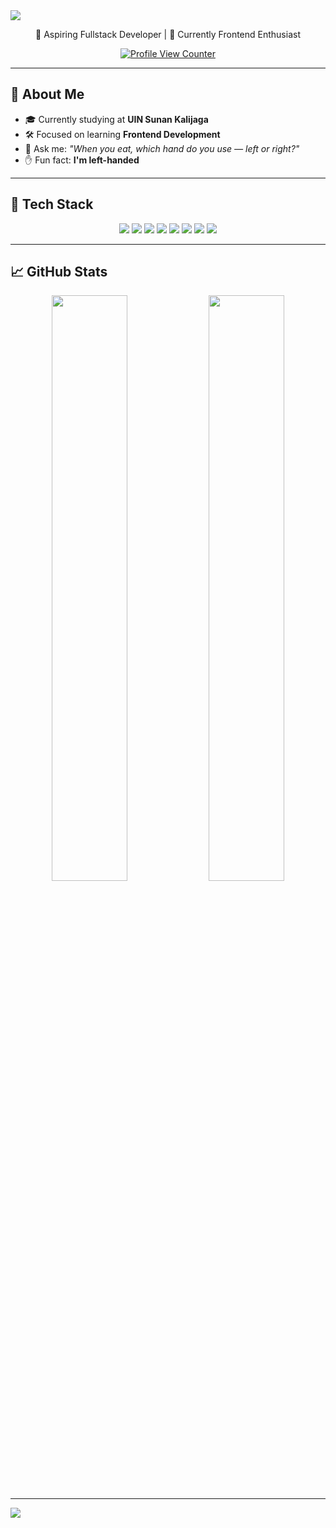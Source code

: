 <!-- Vintage Banner -->
<img src="https://capsule-render.vercel.app/api?type=waving&color=0:131842,25:E68369,50:ECCEAE,100:FBF6E2&height=200&section=header&text=Hi%20I'm%20Bayu!&fontSize=40&fontColor=fff8f0&animation=fadeIn&font=Playball" />

<p align="center">🌟 Aspiring Fullstack Developer | 🎨 Currently Frontend Enthusiast</p>
<p align="center">
  <a href="https://visitcount.itsvg.in">
    <img src="https://camo.githubusercontent.com/4a2c35f42fbcf539614cd736336a4003e25de908ff6f16efd0b64b9343f70abe/68747470733a2f2f6b6f6d617265762e636f6d2f67687076632f3f757365726e616d653d61726261746861626475727261686d616e266c6162656c3d50726f66696c65253230766965777326636f6c6f723d306537356236267374796c653d666c6174" alt="Profile View Counter"/>
  </a>
</p>

---

## 💼 About Me

- 🎓 Currently studying at **UIN Sunan Kalijaga**
- 🛠️ Focused on learning **Frontend Development**
- 🧐 Ask me: _"When you eat, which hand do you use — left or right?"_
- ✋ Fun fact: **I'm left-handed**

---

## 🧰 Tech Stack

<div align="center">
<img src="https://img.shields.io/badge/HTML5-E68369?style=flat&logo=html5&logoColor=FBF6E2" />
<img src="https://img.shields.io/badge/Python-131842?style=flat&logo=python&logoColor=FBF6E2" />
<img src="https://img.shields.io/badge/Bootstrap-ECCEAE?style=flat&logo=bootstrap&logoColor=131842" />
<img src="https://img.shields.io/badge/CSS3-FBF6E2?style=flat&logo=css3&logoColor=131842" />
<img src="https://img.shields.io/badge/PHP-131842?style=flat&logo=php&logoColor=FBF6E2" />
<img src="https://img.shields.io/badge/C++-ECCEAE?style=flat&logo=c%2B%2B&logoColor=131842" />
<img src="https://img.shields.io/badge/TailwindCSS-FBF6E2?style=flat&logo=tailwindcss&logoColor=131842" />
<img src="https://img.shields.io/badge/Figma-E68369?style=flat&logo=figma&logoColor=FBF6E2" />
</div>

---

## 📈 GitHub Stats

<div align="center">
  <img src="https://github-readme-stats.vercel.app/api?username=Wissasono11&theme=gruvbox&hide_border=false&include_all_commits=true&count_private=true" width="49%"/>
  <img src="https://github-readme-stats.vercel.app/api/top-langs/?username=Wissasono11&theme=gruvbox&hide_border=false&include_all_commits=true&count_private=true&layout=compact" width="49%"/>
</div>

---

<!-- Vintage Footer -->
<img src="https://capsule-render.vercel.app/api?type=waving&color=0:131842,25:E68369,50:ECCEAE,100:FBF6E2&height=120&section=footer"/>
